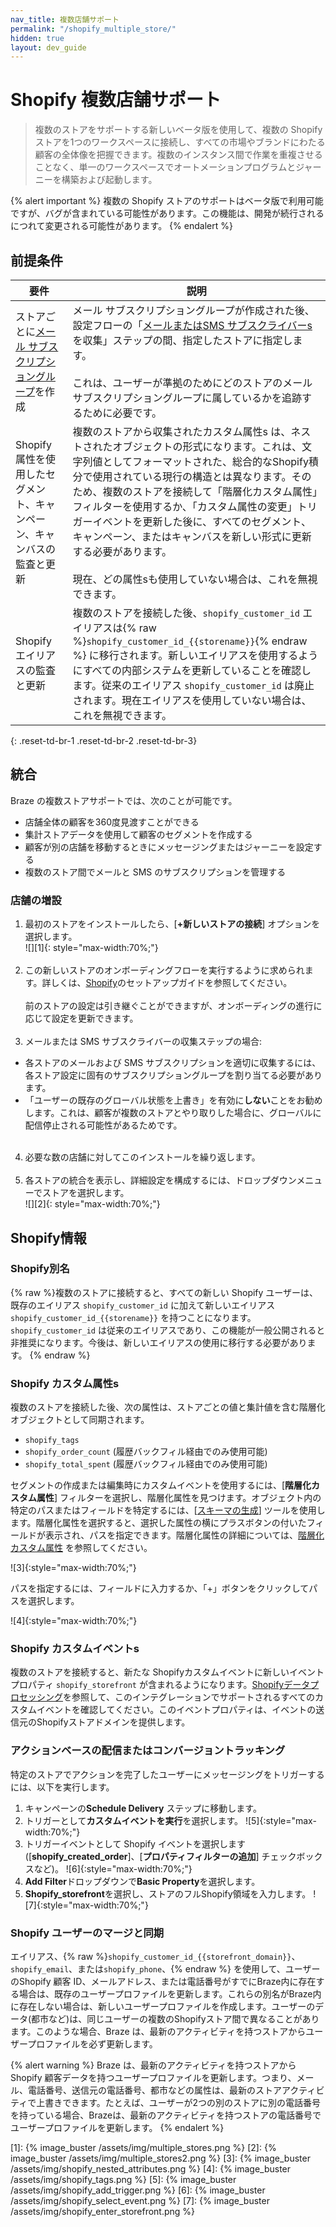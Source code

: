 ```yaml
---
nav_title: 複数店舗サポート
permalink: "/shopify_multiple_store/"
hidden: true
layout: dev_guide
---
```


# Shopify 複数店舗サポート

> 複数のストアをサポートする新しいベータ版を使用して、複数の Shopify ストアを1つのワークスペースに接続し、すべての市場やブランドにわたる顧客の全体像を把握できます。複数のインスタンス間で作業を重複させることなく、単一のワークスペースでオートメーションプログラムとジャーニーを構築および起動します。 

{% alert important %}
複数の Shopify ストアのサポートはベータ版で利用可能ですが、バグが含まれている可能性があります。この機能は、開発が続行されるにつれて変更される可能性があります。
{% endalert %}

## 前提条件

| 要件 | 説明 |
| ----------- | ----------- |
| ストアごとに[メール サブスクリプショングループ]({{site.baseurl}}/user_guide/message_building_by_channel/email/managing_user_subscriptions#create-a-group)を作成 | メール サブスクリプショングループが作成された後、設定フローの「[メールまたはSMS サブスクライバーs]({{site.baseurl}}/partners/message_orchestration/channel_extensions/ecommerce/shopify/setting_up_shopify/#step-5-collect-email-or-sms-subscribers) を収集」ステップの間、指定したストアに指定します。<br><br>これは、ユーザーが準拠のためにどのストアのメールサブスクリプショングループに属しているかを追跡するために必要です。 |
| Shopify 属性を使用したセグメント、キャンペーン、キャンバスの監査と更新 | 複数のストアから収集されたカスタム属性s は、ネストされたオブジェクトの形式になります。これは、文字列値としてフォーマットされた、総合的なShopify積分で使用されている現行の構造とは異なります。そのため、複数のストアを接続して「階層化カスタム属性」フィルターを使用するか、「カスタム属性の変更」トリガーイベントを更新した後に、すべてのセグメント、キャンペーン、またはキャンバスを新しい形式に更新する必要があります。<br><br>現在、どの属性sも使用していない場合は、これを無視できます。 |
| Shopify エイリアスの監査と更新 | 複数のストアを接続した後、`shopify_customer_id` エイリアスは{% raw %}`shopify_customer_id_{{storename}}`{% endraw %} に移行されます。新しいエイリアスを使用するようにすべての内部システムを更新していることを確認します。従来のエイリアス `shopify_customer_id` は廃止されます。現在エイリアスを使用していない場合は、これを無視できます。 |
{: .reset-td-br-1 .reset-td-br-2 .reset-td-br-3}

## 統合
Braze の複数ストアサポートでは、次のことが可能です。
- 店舗全体の顧客を360度見渡すことができる
- 集計ストアデータを使用して顧客のセグメントを作成する 
- 顧客が別の店舗を移動するときにメッセージングまたはジャーニーを設定する
- 複数のストア間でメールと SMS のサブスクリプションを管理する

### 店舗の増設
1. 最初のストアをインストールしたら、\[**+新しいストアの接続**] オプションを選択します。<br>![][1]{: style="max-width:70%;"}<br><br>
2. この新しいストアのオンボーディングフローを実行するように求められます。詳しくは、[Shopify]({{site.baseurl}}/partners/message_orchestration/channel_extensions/ecommerce/shopify/setting_up_shopify/)のセットアップガイドを参照してください。<br><br>前のストアの設定は引き継ぐことができますが、オンボーディングの進行に応じて設定を更新できます。<br><br>
3. メールまたは SMS サブスクライバーの収集ステップの場合:
- 各ストアのメールおよび SMS サブスクリプションを適切に収集するには、各ストア設定に固有のサブスクリプショングループを割り当てる必要があります。 
- 「ユーザーの既存のグローバル状態を上書き」を有効に**しない**ことをお勧めします。これは、顧客が複数のストアとやり取りした場合に、グローバルに配信停止される可能性があるためです。<br><br>
4. 必要な数の店舗に対してこのインストールを繰り返します。<br><br>
5. 各ストアの統合を表示し、詳細設定を構成するには、ドロップダウンメニューでストアを選択します。<br>![][2]{: style="max-width:70%;"}

## Shopify情報

### Shopify別名

{% raw %}複数のストアに接続すると、すべての新しい Shopify ユーザーは、既存のエイリアス `shopify_customer_id` に加えて新しいエイリアス `shopify_customer_id_{{storename}}` を持つことになります。`shopify_customer_id` は従来のエイリアスであり、この機能が一般公開されると非推奨になります。今後は、新しいエイリアスの使用に移行する必要があります。 {% endraw %}

### Shopify カスタム属性s

複数のストアを接続した後、次の属性は、ストアごとの値と集計値を含む階層化オブジェクトとして同期されます。
- `shopify_tags`
- `shopify_order_count` (履歴バックフィル経由でのみ使用可能)
- `shopify_total_spent` (履歴バックフィル経由でのみ使用可能)

セグメントの作成または編集時にカスタムイベントを使用するには、\[**階層化カスタム属性**] フィルターを選択し、階層化属性を見つけます。オブジェクト内の特定のパスまたはフィールドを特定するには、\[[スキーマの生成]({{site.baseurl}}/user_guide/data_and_analytics/custom_data/custom_attributes/nested_custom_attribute_support#generate-schema)] ツールを使用します。階層化属性を選択すると、選択した属性の横にプラスボタンの付いたフィールドが表示され、パスを指定できます。階層化属性の詳細については、[階層化カスタム属性]({{site.baseurl}}/user_guide/data_and_analytics/custom_data/custom_attributes/nested_custom_attribute_support/) を参照してください。

![3]{:style="max-width:70%;"}

パスを指定するには、フィールドに入力するか、「+」ボタンをクリックしてパスを選択します。

![4]{:style="max-width:70%;"}

### Shopify カスタムイベントs

複数のストアを接続すると、新たな Shopifyカスタムイベントに新しいイベントプロパティ `shopify_storefront` が含まれるようになります。[Shopifyデータプロセッシング]({{site.baseurl}}/partners/message_orchestration/channel_extensions/ecommerce/shopify/shopify_data_processing#supported-shopify-events)を参照して、このインテグレーションでサポートされるすべてのカスタムイベントを確認してください。このイベントプロパティは、イベントの送信元のShopifyストアドメインを提供します。

### アクションベースの配信またはコンバージョントラッキング

特定のストアでアクションを完了したユーザーにメッセージングをトリガーするには、以下を実行します。

1. キャンペーンの**Schedule Delivery** ステップに移動します。
2. トリガーとして**カスタムイベントを実行**を選択します。
![5]{:style="max-width:70%;"}
3. トリガーイベントとして Shopify イベントを選択します (\[**shopify_created_order**]、\[**プロパティフィルターの追加**] チェックボックスなど)。
![6]{:style="max-width:70%;"}
4. **Add Filter**ドロップダウンで**Basic Property**を選択します。
5. **Shopify_storefront**を選択し、ストアのフルShopify領域を入力します。
![7]{:style="max-width:70%;"}


### Shopify ユーザーのマージと同期

エイリアス、{% raw %}`shopify_customer_id_{{storefront_domain}}`、`shopify_email`、または`shopify_phone`、{% endraw %} を使用して、ユーザーのShopify 顧客 ID、メールアドレス、または電話番号がすでにBraze内に存在する場合は、既存のユーザープロファイルを更新します。これらの別名がBraze内に存在しない場合は、新しいユーザープロファイルを作成します。ユーザーのデータ(都市など)は、同じユーザーの複数のShopifyストア間で異なることがあります。このような場合、Braze は、最新のアクティビティを持つストアからユーザープロファイルを必ず更新します。 

{% alert warning %}
Braze は、最新のアクティビティを持つストアからShopify 顧客データを持つユーザープロファイルを更新します。つまり、メール、電話番号、送信元の電話番号、都市などの属性は、最新のストアアクティビティで上書きできます。たとえば、ユーザーが2つの別のストアに別の電話番号を持っている場合、Brazeは、最新のアクティビティを持つストアの電話番号でユーザープロファイルを更新します。
{% endalert %}

[1]: {% image_buster /assets/img/multiple_stores.png %}
[2]: {% image_buster /assets/img/multiple_stores2.png %}
[3]: {% image_buster /assets/img/shopify_nested_attributes.png %}
[4]: {% image_buster /assets/img/shopify_tags.png %}
[5]: {% image_buster /assets/img/shopify_add_trigger.png %}
[6]: {% image_buster /assets/img/shopify_select_event.png %}
[7]: {% image_buster /assets/img/shopify_enter_storefront.png %}
